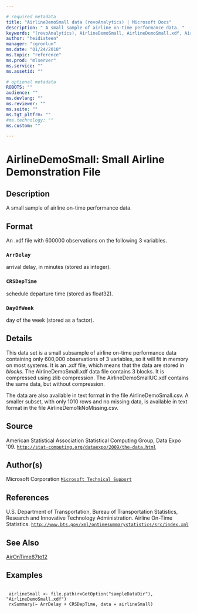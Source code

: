```yaml
--- 

# required metadata 
title: "AirlineDemoSmall data (revoAnalytics) | Microsoft Docs" 
description: " A small sample of airline on-time performance data. " 
keywords: "(revoAnalytics), AirlineDemoSmall, AirlineDemoSmall.xdf, AirlineDemoSmallUC.xdf, AirlineDemoSmall.csv, AirlineDemo1kNoMissing.csv, datasets" 
author: "heidisteen" 
manager: "cgronlun" 
ms.date: "01/24/2018" 
ms.topic: "reference" 
ms.prod: "mlserver" 
ms.service: "" 
ms.assetid: "" 

# optional metadata 
ROBOTS: "" 
audience: "" 
ms.devlang: "" 
ms.reviewer: "" 
ms.suite: "" 
ms.tgt_pltfrm: "" 
#ms.technology: "" 
ms.custom: "" 

--- 
```








 # AirlineDemoSmall: Small Airline Demonstration File 
 ## Description

A small sample of airline on-time performance data.


 ## Format

An .xdf file with 600000 observations on the following 3 variables.


### `ArrDelay`
arrival delay, in minutes (stored as integer).


### `CRSDepTime`
schedule departure time (stored as float32).


### `DayOfWeek`
day of the week (stored as a factor).





 ## Details

This data set is a small subsample of airline on-time performance data
containing only 600,000 observations of 3 variables, so it will fit in 
memory on most systems. It is an .xdf
file, which means that the data are stored in *blocks*. The
AirlineDemoSmall.xdf data file contains 3 blocks.  It is compressed
using zlib compression.  The AirlineDemoSmallUC.xdf contains
the same data, but without compression.

The data are also available in text format in the file
AirlineDemoSmall.csv. A smaller subset, with only 1010 rows and no
missing data, is available in text format in the file
AirlineDemo1kNoMissing.csv.


 ## Source

American Statistical Association Statistical Computing Group, Data Expo '09.
[`http://stat-computing.org/dataexpo/2009/the-data.html`](http://stat-computing.org/dataexpo/2009/the-data.html)



 ## Author(s)
 Microsoft Corporation [`Microsoft Technical Support`](https://go.microsoft.com/fwlink/?LinkID=698556&clcid=0x409)


 ## References

U.S. Department of Transportation, Bureau of Transportation Statistics,
Research and Innovative Technology Administration. Airline On-Time Statistics. 
[`http://www.bts.gov/xml/ontimesummarystatistics/src/index.xml`](http://www.bts.gov/xml/ontimesummarystatistics/src/index.xml)




 ## See Also

[AirOnTime87to12](AirOnTime87to12.md)

 ## Examples

 ```

  airlineSmall <- file.path(rxGetOption("sampleDataDir"), "AirlineDemoSmall.xdf")
  rxSummary(~ ArrDelay + CRSDepTime, data = airlineSmall)
```


